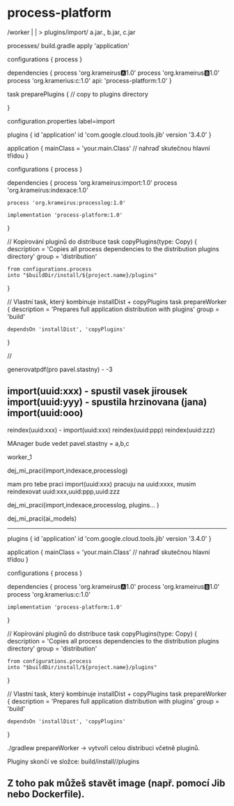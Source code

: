 # process-platform

/worker
|
| > plugins/import/ a.jar., b.jar, c.jar

processes/ build.gradle
apply 'application'

configurations {
process
}

dependencies {
process 'org.krameirus🅰️1.0'
process 'org.krameirus🅱️1.0'
process 'org.kramerius:c:1.0'
    api: 'process-platform:1.0'
}

task preparePlugins  {
// copy to plugins directory

}

configuration.properties
label=import

plugins {
id 'application'
id 'com.google.cloud.tools.jib' version '3.4.0'
}

application {
mainClass = 'your.main.Class' // nahraď skutečnou hlavní třídou
}

configurations {
process
}

dependencies {
process 'org.krameirus:import:1.0'
process 'org.krameirus:indexace:1.0'

    process 'org.krameirus:processlog:1.0'

    implementation 'process-platform:1.0'
}

// Kopírování pluginů do distribuce
task copyPlugins(type: Copy) {
description = 'Copies all process dependencies to the distribution plugins directory'
group = 'distribution'

    from configurations.process
    into "$buildDir/install/${project.name}/plugins"
}


// Vlastní task, který kombinuje installDist + copyPlugins
task prepareWorker {
description = 'Prepares full application distribution with plugins'
group = 'build'

    dependsOn 'installDist', 'copyPlugins'
}

//

generovatpdf(pro pavel.stastny) - -3

import(uuid:xxx) - spustil vasek jirousek
import(uuid:yyy) - spustila hrzinovana (jana)
import(uuid:ooo)
---------------

reindex(uuid:xxx) - import(uuid:xxx)
reindex(uuid:ppp)
reindex(uuid:zzz)


MAnager bude vedet pavel.stastny = a,b,c

worker_1

dej_mi_praci(import,indexace,processlog)

mam pro tebe praci import(uuid:xxx)
pracuju na uuid:xxxx,  musim reindexovat uuid:xxx,uuid:ppp,uuid:zzz

dej_mi_praci(import,indexace,processlog, plugins... )

dej_mi_praci(ai_models)

-----------------------------------------------------------------------------------------------
plugins {
id 'application'
id 'com.google.cloud.tools.jib' version '3.4.0'
}

application {
mainClass = 'your.main.Class' // nahraď skutečnou hlavní třídou
}

configurations {
process
}

dependencies {
process 'org.krameirus:a:1.0'
process 'org.krameirus:b:1.0'
process 'org.kramerius:c:1.0'

    implementation 'process-platform:1.0'
}

// Kopírování pluginů do distribuce
task copyPlugins(type: Copy) {
description = 'Copies all process dependencies to the distribution plugins directory'
group = 'distribution'

    from configurations.process
    into "$buildDir/install/${project.name}/plugins"
}

// Vlastní task, který kombinuje installDist + copyPlugins
task prepareWorker {
description = 'Prepares full application distribution with plugins'
group = 'build'

    dependsOn 'installDist', 'copyPlugins'
}

./gradlew prepareWorker → vytvoří celou distribuci včetně pluginů.

Pluginy skončí ve složce: build/install/<project>/plugins

Z toho pak můžeš stavět image (např. pomocí Jib nebo Dockerfile).
----------------------------------------------------------------------------------